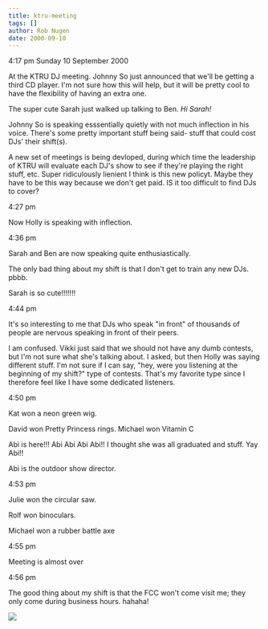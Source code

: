 ```yaml
---
title: ktru-meeting
tags: []
author: Rob Nugen
date: 2000-09-10
---
```


<p class=date>4:17 pm Sunday 10 September 2000

<p>At the KTRU DJ meeting.  Johnny So just announced that we'll be getting a
third CD player.  I'm not sure how this will help, but it will be pretty
cool to have the flexibility of having an extra one.

<p>The super cute Sarah just walked up talking to Ben.  <em>Hi Sarah!</em>

<p>Johnny So is speaking esssentially quietly with not much inflection in
his voice.  There's some pretty important stuff being said- stuff that could
cost DJs' their shift(s).

<p>A new set of meetings is being devloped, during which time the leadership
of KTRU will evaluate each DJ's show to see if they're playing the right
stuff, etc.  Super ridiculously lienient I think is this new policyt.  Maybe
they have to be this way because we don't get paid.  IS it too difficult to
find DJs to cover?

<p class=date>4:27 pm

<p>Now Holly is speaking with inflection.

<p class=date>4:36 pm

<p>Sarah and Ben are now speaking quite enthusiastically.

<p>The only bad thing about my shift is that I don't get to train any new
DJs.  pbbb.

<p>Sarah is so cute!!!!!!!

<p class=date>4:44 pm

<p>It's so interesting to me that DJs who speak "in front" of thousands of
people are nervous speaking in front of their peers.

<p>I am confused.  Vikki just said that we should not have any dumb
contests, but I'm not sure what she's talking about.  I asked, but then
Holly was saying different stuff.  I'm not sure if I can say, "hey, were you
listening at the beginning of my shift?"  type of contests.  That's my
favorite type since I therefore feel like I have some dedicated listeners.

<p class=date>4:50 pm

<p>Kat won a neon green wig.

<p>David won Pretty Princess rings.  Michael won Vitamin C

<p>Abi is here!!!  Abi Abi Abi Abi!!  I thought she was all graduated and
stuff.  Yay Abi!!

<p>Abi is the outdoor show director.

<p class=date>4:53 pm

<p>Julie won the circular saw.

<p>Rolf won binoculars.

<p>Michael won a rubber battle axe

<p class=date>4:55 pm

<p>Meeting is almost over

<p class=date>4:56 pm

<p>The good thing about my shift is that the FCC won't come visit me; they
only come during business hours.  hahaha!

<p><img src="/images/rob/wL-ROB.gif">

